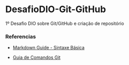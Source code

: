 # DesafioDIO-Git-GitHub
1º Desafio DIO sobre Git/GitHub e criação de repositório



### Referencias

- [Markdown Guide - Sintaxe Básica](https://www.markdownguide.org/basic-syntax/)

- [Guia de Comandos Git](https://gist.github.com/leocomelli/2545add34e4fec21ec16)

  
